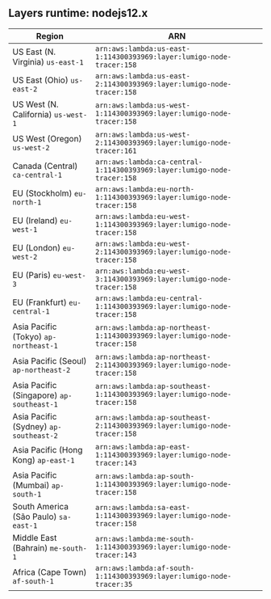 Layers runtime: nodejs12.x
----
| Region | ARN |
| --- | --- |
|US East (N. Virginia)  `us-east-1`|`arn:aws:lambda:us-east-1:114300393969:layer:lumigo-node-tracer:158`|
|US East (Ohio)  `us-east-2`|`arn:aws:lambda:us-east-2:114300393969:layer:lumigo-node-tracer:158`|
|US West (N. California)  `us-west-1`|`arn:aws:lambda:us-west-1:114300393969:layer:lumigo-node-tracer:158`|
|US West (Oregon)  `us-west-2`|`arn:aws:lambda:us-west-2:114300393969:layer:lumigo-node-tracer:161`|
|Canada (Central)  `ca-central-1`|`arn:aws:lambda:ca-central-1:114300393969:layer:lumigo-node-tracer:158`|
|EU (Stockholm)  `eu-north-1`|`arn:aws:lambda:eu-north-1:114300393969:layer:lumigo-node-tracer:158`|
|EU (Ireland)  `eu-west-1`|`arn:aws:lambda:eu-west-1:114300393969:layer:lumigo-node-tracer:158`|
|EU (London)  `eu-west-2`|`arn:aws:lambda:eu-west-2:114300393969:layer:lumigo-node-tracer:158`|
|EU (Paris)  `eu-west-3`|`arn:aws:lambda:eu-west-3:114300393969:layer:lumigo-node-tracer:158`|
|EU (Frankfurt)  `eu-central-1`|`arn:aws:lambda:eu-central-1:114300393969:layer:lumigo-node-tracer:158`|
|Asia Pacific (Tokyo)  `ap-northeast-1`|`arn:aws:lambda:ap-northeast-1:114300393969:layer:lumigo-node-tracer:158`|
|Asia Pacific (Seoul)  `ap-northeast-2`|`arn:aws:lambda:ap-northeast-2:114300393969:layer:lumigo-node-tracer:158`|
|Asia Pacific (Singapore)  `ap-southeast-1`|`arn:aws:lambda:ap-southeast-1:114300393969:layer:lumigo-node-tracer:158`|
|Asia Pacific (Sydney)  `ap-southeast-2`|`arn:aws:lambda:ap-southeast-2:114300393969:layer:lumigo-node-tracer:158`|
|Asia Pacific (Hong Kong)  `ap-east-1`|`arn:aws:lambda:ap-east-1:114300393969:layer:lumigo-node-tracer:143`|
|Asia Pacific (Mumbai)  `ap-south-1`|`arn:aws:lambda:ap-south-1:114300393969:layer:lumigo-node-tracer:158`|
|South America (São Paulo)  `sa-east-1`|`arn:aws:lambda:sa-east-1:114300393969:layer:lumigo-node-tracer:158`|
|Middle East (Bahrain)  `me-south-1`|`arn:aws:lambda:me-south-1:114300393969:layer:lumigo-node-tracer:143`|
|Africa (Cape Town)  `af-south-1`|`arn:aws:lambda:af-south-1:114300393969:layer:lumigo-node-tracer:35`|
